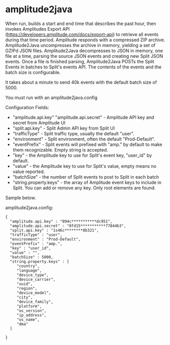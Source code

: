 # amplitude2java

When run, builds a start and end time that describes the past hour, then invokes Amplitudes Export API (https://developers.amplitude.com/docs/export-api) to retrieve all events during that time period.  Amplitude responds with a compressed ZIP archive.  Amplitude2Java uncompresses the archive in memory, yielding a set of GZIPd JSON files.  Amplitude2Java decompresses to JSON in memory, one file at a time, parsing the source JSON events and creating new Split JSON events.  Once a file is finished parsing, Amplitude2Java POSTs the Split Events in batches to Split's events API.  The contents of the events and the batch size is configurable.

It takes about a minute to send 40k events with the default batch size of 5000.

You must run with an amplitude2java.config

Configuration Fields:
* "amplitude.api.key" "amplitude.api.secret" - Amplitude API key and secret from Amplitude UI
* "split.api.key" - Split Admin API key from Split UI
* "trafficType" - Split traffic type, usually the default "user".
* "environment" - Split environment, often the default "Prod-Default".
* "eventPrefix" - Split events will prefixed with "amp." by default to make them recognizable.  Empty string is accepted.
* "key" - the Amplitude key to use for Split's event key, "user_id" by default.
* "value" - the Amplitude key to use for Split's value, empty means no value reported.
* "batchSize" - the number of Split events to post to Split in each batch
* "string.property.keys" - the array of Amplitude event keys to include in Split.  You can add or remove any key.  Only root elements are found.


Sample below.

amplitude2java.config:
```
{
  "amplitude.api.key" : "094c***********dc951",
  "amplitude.api.secret" : "0fd15***********77844b3",
  "split.api.key" : "1s46c********8b321",
  "trafficType" : "user",
  "environment" : "Prod-Default",
  "eventPrefix" : "amp.",
  "key" : "user_id",
  "value" : "",
  "batchSize" : 5000,
  "string.property.keys" : [
  	 "country", 
  	 "language", 
  	 "device_type", 
  	 "device_carrier", 
  	 "uuid",
	 "region", 
	 "device_model", 
	 "city", 
	 "device_family", 
	 "platform", 
	 "os_version",
	 "ip_address", 
	 "os_name", 
	 "dma"
  ]
  
}
```
